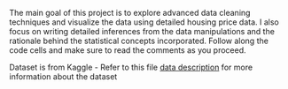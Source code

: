 The main goal of this project is to explore advanced data cleaning techniques and visualize the data using detailed housing price data.
I also focus on writing detailed inferences from the data manipulations and the rationale behind the statistical concepts incorporated.
Follow along the code cells and make sure to read the comments as you proceed.

Dataset is from Kaggle - Refer to this file [data description](/data_description.txt) for more information about the dataset
